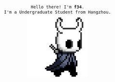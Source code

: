 <p align="center">
  <br>
  <samp>
    Hello there! I'm <b><a>f34</a></b>.
    <br>I'm a Undergraduate Student from Hangzhou.<br>

</samp>

  <img src="https://raw.githubusercontent.com/TanZng/TanZng/master/assets/hollor_knight3.gif" width="200" alt=""/>

</p>

